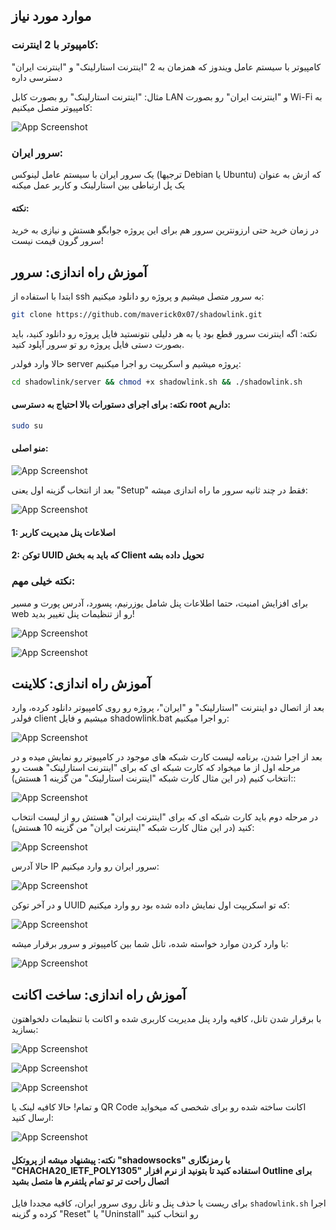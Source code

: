 ## موارد مورد نیاز
### کامپیوتر با 2 اینترنت:
کامپیوتر با سیستم عامل ویندوز که همزمان به 2  "اینترنت استارلینک" و "اینترنت ایران" دسترسی داره

مثال: "اینترنت استارلینک" رو بصورت کابل LAN و "اینترنت ایران" رو بصورت Wi-Fi به کامپیوتر متصل میکنیم:

![App Screenshot](https://raw.githubusercontent.com/maverick0x07/shadowlink/refs/heads/main/pics/nic.png)

### سرور ایران:
یک سرور ایران با سیستم عامل لینوکس (ترجیها Debian یا Ubuntu) که ازش به عنوان یک پل ارتباطی بین استارلینک و کاربر عمل میکنه

#### نکته:
در زمان خرید حتی ارزونترین سرور هم برای این پروژه جوابگو هستش و نیازی به خرید سرور گرون قیمت نیست!

## آموزش راه اندازی: سرور

ابتدا با استفاده از ssh به سرور متصل میشیم و پروژه رو دانلود میکنیم:

```bash
git clone https://github.com/maverick0x07/shadowlink.git
```

نکته: اگه اینترنت سرور قطع بود یا به هر دلیلی نتونستید فایل پروژه رو دانلود کنید، باید بصورت دستی فایل پروژه رو تو سرور آپلود کنید.

حالا وارد فولدر server پروژه میشیم و اسکریپت رو اجرا میکنیم:
```bash
cd shadowlink/server && chmod +x shadowlink.sh && ./shadowlink.sh
```

#### نکته: برای اجرای دستورات بالا احتیاج به دسترسی root داریم:
```bash
sudo su
```

#### منو اصلی:
![App Screenshot](https://raw.githubusercontent.com/maverick0x07/shadowlink/refs/heads/main/pics/server_menu.png)

بعد از انتخاب گزینه اول یعنی "Setup" فقط در چند ثانیه سرور ما راه اندازی میشه:

![App Screenshot](https://raw.githubusercontent.com/maverick0x07/shadowlink/refs/heads/main/pics/server_setup.png)

#### 1: اصلاعات پنل مدیریت کاربر
#### 2: توکن UUID که باید به بخش Client تحویل داده بشه

### نکته خیلی مهم:
برای افزایش امنیت، حتما اطلاعات پنل شامل یوزرنیم، پسورد، آدرس پورت و مسیر web رو از تنظیمات پنل تغییر بدید!

![App Screenshot](https://raw.githubusercontent.com/maverick0x07/shadowlink/refs/heads/main/pics/panel_auth.png)

![App Screenshot](https://raw.githubusercontent.com/maverick0x07/shadowlink/refs/heads/main/pics/panel_url.png)

## آموزش راه اندازی: کلاینت
بعد از اتصال دو اینترنت "استارلینک" و "ایران"، پروژه رو روی کامپیوتر دانلود کرده، وارد فولدر client میشیم و فایل shadowlink.bat رو اجرا میکنیم:

![App Screenshot](https://raw.githubusercontent.com/maverick0x07/shadowlink/refs/heads/main/pics/client_script.png)

بعد از اجرا شدن، برنامه لیست کارت شبکه های موجود در کامپیوتر رو نمایش میده و در مرحله اول از ما میخواد که کارت شبکه ای که برای "اینترنت استارلینک" هست رو :انتخاب کنیم (در این مثال کارت شبکه "اینترنت استارلینک" من گزینه 1 هستش):

![App Screenshot](https://raw.githubusercontent.com/maverick0x07/shadowlink/refs/heads/main/pics/client_starlink_nic.png)

در مرحله دوم باید کارت شبکه ای که برای "اینترنت ایران" هستش رو از لیست انتخاب کنید (در این مثال کارت شبکه "اینترنت ایران" من گزینه 10 هستش):

![App Screenshot](https://raw.githubusercontent.com/maverick0x07/shadowlink/refs/heads/main/pics/client_iran_nic.png)

حالا آدرس IP سرور ایران رو وارد میکنیم:

![App Screenshot](https://raw.githubusercontent.com/maverick0x07/shadowlink/refs/heads/main/pics/client_bridge_ip.png)

و در آخر توکن UUID که تو اسکریپت اول نمایش داده شده بود رو وارد میکنیم:

![App Screenshot](https://raw.githubusercontent.com/maverick0x07/shadowlink/refs/heads/main/pics/client_uuid.png)

با وارد کردن موارد خواسته شده، تانل شما بین کامپیوتر و سرور برقرار میشه:

![App Screenshot](https://raw.githubusercontent.com/maverick0x07/shadowlink/refs/heads/main/pics/client_tunnel.png)

## آموزش راه اندازی: ساخت اکانت
با برقرار شدن تانل، کافیه وارد پنل مدیریت کاربری شده و اکانت با تنظیمات دلخواهتون بسازید:

![App Screenshot](https://raw.githubusercontent.com/maverick0x07/shadowlink/refs/heads/main/pics/panel_client1.png)

![App Screenshot](https://raw.githubusercontent.com/maverick0x07/shadowlink/refs/heads/main/pics/panel_client2.png)

![App Screenshot](https://raw.githubusercontent.com/maverick0x07/shadowlink/refs/heads/main/pics/panel_client3.png)

و تمام! حالا کافیه لینک یا QR Code اکانت ساخته شده رو برای شخصی که میخواید ارسال کنید:

![App Screenshot](https://raw.githubusercontent.com/maverick0x07/shadowlink/refs/heads/main/pics/panel_client4.png)

#### نکته: پیشنهاد میشه از پروتکل "shadowsocks" با رمزنگاری "CHACHA20_IETF_POLY1305" استفاده کنید تا بتونید از نرم افزار Outline برای اتصال راحت تر تو تمام پلتفرم ها متصل بشید

برای ریست یا حذف پنل و تانل روی سرور ایران، کافیه مجددا فایل ```shadowlink.sh``` اجرا کرده و گزینه "Reset" یا "Uninstall" رو انتخاب کنید
